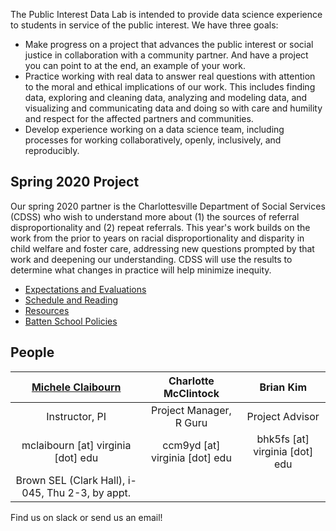 The Public Interest Data Lab is intended to provide data science experience to students in service of the public interest. We have three goals:

* Make progress on a project that advances the public interest or social justice in collaboration with a community partner. And have a project you can point to at the end, an example of your work.
* Practice working with real data to answer real questions with attention to the moral and ethical implications of our work. This includes finding data, exploring and cleaning data, analyzing and modeling data, and visualizing and communicating data and doing so with care and humility and respect for the affected partners and communities.
* Develop experience working on a data science team, including processes for working collaboratively, openly, inclusively, and reproducibly.
 
## Spring 2020 Project
Our spring 2020 partner is the Charlottesville Department of Social Services (CDSS) who wish to understand more about (1) the sources of referral disproportionality and (2) repeat referrals. This year's work builds on the work from the prior to years on racial disproportionality and disparity in child welfare and foster care, addressing new questions prompted by that work and deepening our understanding. CDSS will use the results to determine what changes in practice will help minimize inequity.

* [Expectations and Evaluations](expectations.html)
* [Schedule and Reading](schedule.html)
* [Resources](resources.html)
* [Batten School Policies](batten-policies.html)

## People

| [Michele Claibourn](https://data.library.virginia.edu/michele-claibourn/) | Charlotte McClintock | Brian Kim |
| :---: | :---: | :---: |
| Instructor, PI | Project Manager, R Guru | Project Advisor |
| mclaibourn [at] virginia [dot] edu | ccm9yd [at] virginia [dot] edu | bhk5fs [at] virginia [dot] edu |
| Brown SEL (Clark Hall), i-045, Thu 2-3, by appt. | | |

Find us on slack or send us an email!
